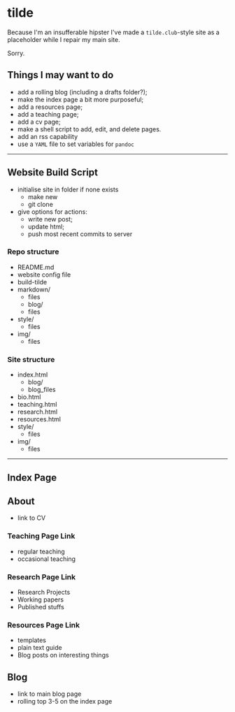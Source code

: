 # tilde

Because I'm an insufferable hipster I've made a `tilde.club`-style site as a placeholder while I repair my main site.

Sorry.


## Things I may want to do

* add a rolling blog (including a drafts folder?);
* make the index page a bit more purposeful;
* add a resources page;
* add a teaching page;
* add a cv page;
* make a shell script to add, edit, and delete pages.
* add an rss capability
* use a `YAML` file to set variables for `pandoc`

---

## Website Build Script

* initialise site in folder if none exists
    * make new
    * git clone
* give options for actions:
    * write new post;
    * update html;
    * push most recent commits to server

### Repo structure

* README.md
* website config file
* build-tilde
* markdown/
    * files
    * blog/
	* files
* style/
    * files
* img/
    * files

### Site structure

* index.html
    * blog/
	* blog_files
* bio.html
* teaching.html
* research.html
* resources.html
* style/
    * files
* img/
    * files

---

## Index Page

## About
* link to CV

### Teaching Page Link
* regular teaching
* occasional teaching

### Research Page Link
* Research Projects
* Working papers
* Published stuffs

### Resources Page Link
* templates
* plain text guide
* Blog posts on interesting things

## Blog
* link to main blog page
* rolling top 3-5 on the index page

